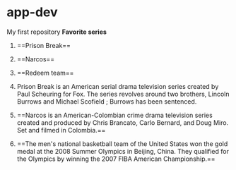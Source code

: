 # app-dev
 My first repository
	**Favorite series**
1. ==Prison Break==
2. ==Narcos==
3. ==Redeem team==

1. Prison Break is an American serial drama television series created by Paul Scheuring for Fox. The series revolves around two brothers, Lincoln Burrows and Michael Scofield ; Burrows has been sentenced.

2. ==Narcos is an American-Colombian crime drama television series created and produced by Chris Brancato, Carlo Bernard, and Doug Miro. Set and filmed in Colombia.==

3. ==The men's national basketball team of the United States won the gold medal at the 2008 Summer Olympics in Beijing, China. They qualified for the Olympics by winning the 2007 FIBA American Championship.==
